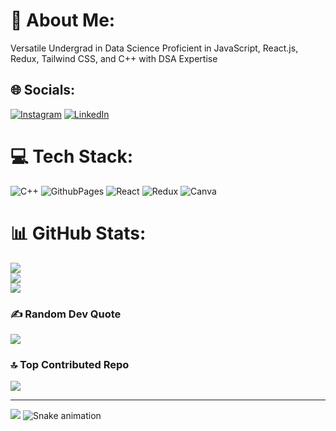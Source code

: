 # 💫 About Me:
Versatile Undergrad in Data Science Proficient in JavaScript, React.js, Redux, Tailwind CSS, and C++ with DSA Expertise


## 🌐 Socials:
[![Instagram](https://img.shields.io/badge/Instagram-%23E4405F.svg?logo=Instagram&logoColor=white)](https://instagram.com/pratikrajjjj) [![LinkedIn](https://img.shields.io/badge/LinkedIn-%230077B5.svg?logo=linkedin&logoColor=white)](https://www.linkedin.com/in/pratik-raj-375034217/) 

# 💻 Tech Stack:
![C++](https://img.shields.io/badge/c++-%2300599C.svg?style=for-the-badge&logo=c%2B%2B&logoColor=white) ![GithubPages](https://img.shields.io/badge/github%20pages-121013?style=for-the-badge&logo=github&logoColor=white) ![React](https://img.shields.io/badge/react-%2320232a.svg?style=for-the-badge&logo=react&logoColor=%2361DAFB) ![Redux](https://img.shields.io/badge/redux-%23593d88.svg?style=for-the-badge&logo=redux&logoColor=white) ![Canva](https://img.shields.io/badge/Canva-%2300C4CC.svg?style=for-the-badge&logo=Canva&logoColor=white)
# 📊 GitHub Stats:
![](https://github-readme-stats.vercel.app/api?username=pratik20gb&theme=dark&hide_border=false&include_all_commits=false&count_private=false)<br/>
![](https://github-readme-streak-stats.herokuapp.com/?user=pratik20gb&theme=dark&hide_border=false)<br/>
![](https://github-readme-stats.vercel.app/api/top-langs/?username=pratik20gb&theme=dark&hide_border=false&include_all_commits=false&count_private=false&layout=compact)

### ✍️ Random Dev Quote
![](https://quotes-github-readme.vercel.app/api?type=horizontal&theme=dark)

### 🔝 Top Contributed Repo
![](https://github-contributor-stats.vercel.app/api?username=pratik20gb&limit=5&theme=dark&combine_all_yearly_contributions=true)

---
[![](https://visitcount.itsvg.in/api?id=pratik20gb&icon=0&color=0)](https://visitcount.itsvg.in)
![Snake animation](https://raw.githubusercontent.com/{pratik20gb}/{username}/output/github-contribution-grid-snake-dark.svg)

<!-- Proudly created with GPRM ( https://gprm.itsvg.in ) -->

